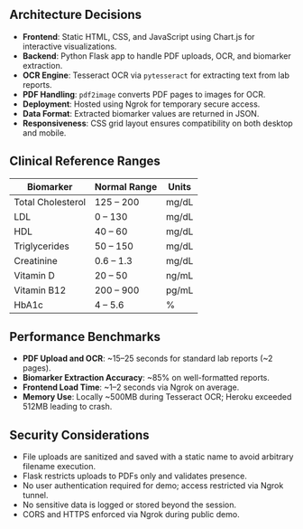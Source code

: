 ## Architecture Decisions

- **Frontend**: Static HTML, CSS, and JavaScript using Chart.js for interactive visualizations.
- **Backend**: Python Flask app to handle PDF uploads, OCR, and biomarker extraction.
- **OCR Engine**: Tesseract OCR via `pytesseract` for extracting text from lab reports.
- **PDF Handling**: `pdf2image` converts PDF pages to images for OCR.
- **Deployment**: Hosted using Ngrok for temporary secure access.
- **Data Format**: Extracted biomarker values are returned in JSON.
- **Responsiveness**: CSS grid layout ensures compatibility on both desktop and mobile.

## Clinical Reference Ranges

| Biomarker           | Normal Range          | Units     |
|---------------------|-----------------------|-----------|
| Total Cholesterol   | 125 – 200             | mg/dL     |
| LDL                 | 0 – 130               | mg/dL     |
| HDL                 | 40 – 60               | mg/dL     |
| Triglycerides       | 50 – 150              | mg/dL     |
| Creatinine          | 0.6 – 1.3             | mg/dL     |
| Vitamin D           | 20 – 50               | ng/mL     |
| Vitamin B12         | 200 – 900             | pg/mL     |
| HbA1c               | 4 – 5.6               | %         |

## Performance Benchmarks

- **PDF Upload and OCR**: ~15–25 seconds for standard lab reports (~2 pages).
- **Biomarker Extraction Accuracy**: ~85% on well-formatted reports.
- **Frontend Load Time**: ~1–2 seconds via Ngrok on average.
- **Memory Use**: Locally ~500MB during Tesseract OCR; Heroku exceeded 512MB leading to crash.

## Security Considerations

- File uploads are sanitized and saved with a static name to avoid arbitrary filename execution.
- Flask restricts uploads to PDFs only and validates presence.
- No user authentication required for demo; access restricted via Ngrok tunnel.
- No sensitive data is logged or stored beyond the session.
- CORS and HTTPS enforced via Ngrok during public demo.
